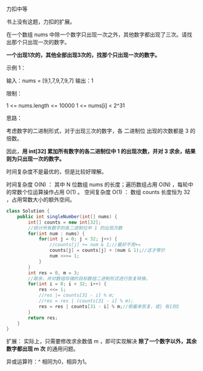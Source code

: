 力扣中等

书上没有这题，力扣的扩展。



在一个数组 nums 中除一个数字只出现一次之外，其他数字都出现了三次。请找出那个只出现一次的数字。

**一个出现1次的，其他全部出现3次的，找那个只出现一次的数字。**



示例 1：

输入：nums = [9,1,7,9,7,9,7]
输出：1




限制：

1 <= nums.length <= 10000
1 <= nums[i] < 2^31



思路：

考虑数字的二进制形式，对于出现三次的数字，各 二进制位 出现的次数都是 3 的倍数。

因此，**用 int[32] 累加所有数字的各二进制位中 1 的出现次数，并对 3 求余，结果则为只出现一次的数字。**



时间复杂度不是最优的，但是比较好理解。

时间复杂度 O(N) ： 其中 N 位数组 nums 的长度；遍历数组占用 O(N) ，每轮中的常数个位运算操作占用 O(1) 。
空间复杂度 O(1) ： 数组 counts 长度恒为 32 ，占用常数大小的额外空间。

````java
class Solution {
    public int singleNumber(int[] nums) {
        int[] counts = new int[32];
        //统计所有数字的各二进制位中 1 的出现次数
        for(int num : nums) {
            for(int j = 0; j < 32; j++) {
                //counts[j] += num & 1;//最好不用+=
                counts[j] = counts[j] + (num & 1);//这才等价
                num >>>= 1;
            }
        }
        int res = 0, m = 3;
        //取余，并对数组存储的目标数组二进制形式进行恢复转换。
        for(int i = 0; i < 32; i++) {
            res <<= 1;
            //res |= counts[31 - i] % m;
            //res = res | (counts[31 - i] % m);
            res = res | counts[31 - i] % m;//倒着来恢复，或| 有1则1
        }
        return res;
    }
}
````

扩展： 实际上，只需要修改求余数值 m ，即可实现解决 **除了一个数字以外，其余数字都出现 m 次** 的通用问题。 

异或运算符：^ 相同为0，相异为1。